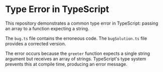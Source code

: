# Type Error in TypeScript

This repository demonstrates a common type error in TypeScript: passing an array to a function expecting a string.

The `bug.ts` file contains the erroneous code.  The `bugSolution.ts` file provides a corrected version.

The error occurs because the `greeter` function expects a single string argument but receives an array of strings. TypeScript's type system prevents this at compile time, producing an error message.